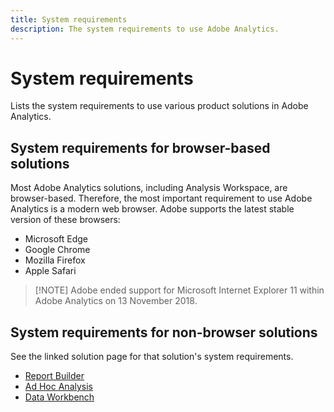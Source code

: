 ```yaml
---
title: System requirements
description: The system requirements to use Adobe Analytics.
---
```


# System requirements

Lists the system requirements to use various product solutions in Adobe Analytics.

## System requirements for browser-based solutions

Most Adobe Analytics solutions, including Analysis Workspace, are browser-based. Therefore, the most important requirement to use Adobe Analytics is a modern web browser. Adobe supports the latest stable version of these browsers:

* Microsoft Edge
* Google Chrome 
* Mozilla Firefox 
* Apple Safari

>[!NOTE] Adobe ended support for Microsoft Internet Explorer 11 within Adobe Analytics on 13 November 2018. 

## System requirements for non-browser solutions

See the linked solution page for that solution's system requirements.

* [Report Builder](/help/analyze/report-builder/setup/system-requirements.md) 
* [Ad Hoc Analysis](/help/analyze/ad-hoc-analysis/c-getting-started.md) 
* [Data Workbench](https://docs.adobe.com/content/help/en/data-workbench/using/install/c-data-workbench-client-install.html) 
